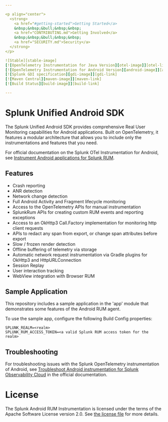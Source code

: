 ```yaml
---

<p align="center">
  <strong>
    <a href="#getting-started">Getting Started</a>
    &nbsp;&nbsp;&bull;&nbsp;&nbsp;
    <a href="CONTRIBUTING.md">Getting Involved</a>
    &nbsp;&nbsp;&bull;&nbsp;&nbsp;
    <a href="SECURITY.md">Security</a>
  </strong>
</p>

![Stable][stable-image]
[![OpenTelemetry Instrumentation for Java Version][otel-image]][otel-link]
[![OpenTelemetry Instrumentation for Android Version][android-image]][android-link]
[![Splunk GDI specification][gdi-image]][gdi-link]
[![Maven Central][maven-image]][maven-link]
[![Build Status][build-image]][build-link]

---
```


# Splunk Unified Android SDK

The Splunk Unified Android SDK provides comprehensive Real User Monitoring capabilities for Android applications. 
Built on OpenTelemetry, it features a modular architecture that allows you to include only the instrumentations and features that you need.

For official documentation on the Splunk OTel Instrumentation for Android, see [Instrument Android applications for Splunk RUM](https://help.splunk.com/en/splunk-observability-cloud/manage-data/available-data-sources/supported-integrations-in-splunk-observability-cloud/rum-instrumentation/instrument-android-applications).

## Features

* Crash reporting
* ANR detection
* Network change detection
* Full Android Activity and Fragment lifecycle monitoring
* Access to the OpenTelemetry APIs for manual instrumentation
* SplunkRum APIs for creating custom RUM events and reporting exceptions
* Access to an OkHttp3 Call.Factory implementation for monitoring http client requests
* APIs to redact any span from export, or change span attributes before export
* Slow / frozen render detection
* Offline buffering of telemetry via storage
* Automatic network request instrumentation via Gradle plugins for OkHttp3 and HttpURLConnection
* Session Replay
* User interaction tracking
* WebView integration with Browser RUM

## Sample Application

This repository includes a sample application in the 'app' module that demonstrates some features of the Android RUM agent.

To use the sample app, configure the following Build Config properties:

```properties
SPLUNK_REALM=<realm>
SPLUNK_RUM_ACCESS_TOKEN=<a valid Splunk RUM access token for the realm>
```

## Troubleshooting

For troubleshooting issues with the Splunk OpenTelemetry instrumentation of Android, see
[Troubleshoot Android instrumentation for Splunk Observability Cloud](https://help.splunk.com/en/splunk-observability-cloud/manage-data/available-data-sources/supported-integrations-in-splunk-observability-cloud/rum-instrumentation/instrument-android-applications/troubleshooting)
in the official documentation.

# License

The Splunk Android RUM Instrumentation is licensed under the terms of the Apache Software License
version 2.0. See [the license file](./LICENSE) for more details.

[stable-image]: https://img.shields.io/badge/status-stable-informational?style=for-the-badge
[otel-image]: https://img.shields.io/badge/otel-1.33.5-blueviolet?style=for-the-badge
[otel-link]: https://github.com/open-telemetry/opentelemetry-java-instrumentation/releases/tag/v1.33.5
[android-image]: https://img.shields.io/github/v/release/signalfx/splunk-otel-android?include_prereleases&style=for-the-badge
[android-link]: https://github.com/signalfx/splunk-otel-android/releases
[gdi-image]: https://img.shields.io/badge/GDI-1.4.0-blueviolet?style=for-the-badge
[gdi-link]: https://github.com/signalfx/gdi-specification/releases/tag/v1.4.0
[maven-image]: https://img.shields.io/maven-central/v/com.splunk/splunk-otel-android?style=for-the-badge
[maven-link]: https://mvnrepository.com/artifact/com.splunk/splunk-otel-android/latest
[build-image]: https://img.shields.io/github/actions/workflow/status/signalfx/splunk-otel-android/main.yaml?branch=main&style=for-the-badge
[build-link]: https://github.com/signalfx/splunk-otel-android/actions/workflows/main.yaml
